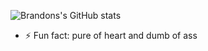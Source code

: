 ![Brandons's GitHub stats](https://github-readme-stats.vercel.app/api?username=bbstilson&show_icons=true&theme=dracula)

- ⚡ Fun fact: pure of heart and dumb of ass

<!--
**bbstilson/bbstilson** is a ✨ _special_ ✨ repository because its `README.md` (this file) appears on your GitHub profile.

Here are some ideas to get you started:

- 🔭 I’m currently working on ...
- 🌱 I’m currently learning ...
- 👯 I’m looking to collaborate on ...
- 🤔 I’m looking for help with ...
- 💬 Ask me about ...
- 📫 How to reach me: ...
-->
